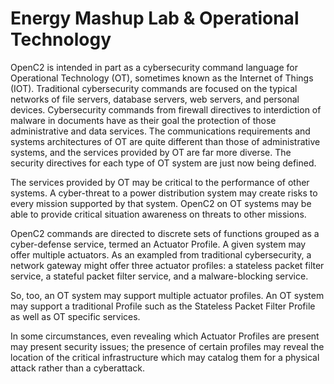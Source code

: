 # Energy Mashup Lab & Operational Technology

OpenC2 is intended in part as a cybersecurity command language for Operational Technology (OT), sometimes known as the Internet of Things (IOT). Traditional cybersecurity commands are focused on the typical networks of file servers, database servers, web servers, and personal devices. Cybersecurity commands from firewall directives to interdiction of malware in documents have as their goal the protection of those administrative and data services. The communications requirements and systems architectures of OT are quite different than those of administrative systems, and the services provided by OT are far more diverse. The security directives for each type of OT system are just now being defined.

The services provided by OT may be critical to the performance of other systems. A cyber-threat to a power distribution system may create risks to every mission supported by that system. OpenC2 on OT systems may be able to provide critical situation awareness on threats to other missions.

OpenC2 commands are directed to discrete sets of functions grouped as a cyber-defense service, termed an Actuator Profile. A given system may offer multiple actuators. As an exampled from traditional cybersecurity, a network gateway might offer three actuator profiles: a stateless packet filter service, a stateful packet filter service, and a malware-blocking service.

So, too, an OT system may support multiple actuator profiles. An OT system may support a traditional Profile such as the Stateless Packet Filter Profile as well as OT specific services. 

In some circumstances, even revealing which Actuator Profiles are present may present security issues; the presence of certain profiles may reveal the location of the critical infrastructure which may catalog them for a physical attack rather than a cyberattack.
